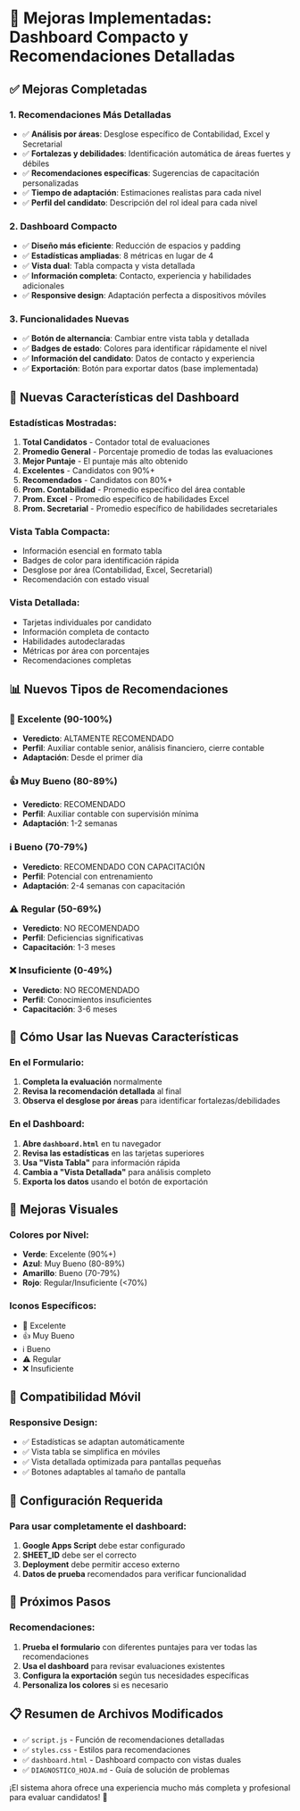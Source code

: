 # 🎯 Mejoras Implementadas: Dashboard Compacto y Recomendaciones Detalladas

## ✅ **Mejoras Completadas**

### 1. **Recomendaciones Más Detalladas**
- ✅ **Análisis por áreas**: Desglose específico de Contabilidad, Excel y Secretarial
- ✅ **Fortalezas y debilidades**: Identificación automática de áreas fuertes y débiles
- ✅ **Recomendaciones específicas**: Sugerencias de capacitación personalizadas
- ✅ **Tiempo de adaptación**: Estimaciones realistas para cada nivel
- ✅ **Perfil del candidato**: Descripción del rol ideal para cada nivel

### 2. **Dashboard Compacto**
- ✅ **Diseño más eficiente**: Reducción de espacios y padding
- ✅ **Estadísticas ampliadas**: 8 métricas en lugar de 4
- ✅ **Vista dual**: Tabla compacta y vista detallada
- ✅ **Información completa**: Contacto, experiencia y habilidades adicionales
- ✅ **Responsive design**: Adaptación perfecta a dispositivos móviles

### 3. **Funcionalidades Nuevas**
- ✅ **Botón de alternancia**: Cambiar entre vista tabla y detallada
- ✅ **Badges de estado**: Colores para identificar rápidamente el nivel
- ✅ **Información del candidato**: Datos de contacto y experiencia
- ✅ **Exportación**: Botón para exportar datos (base implementada)

## 🎨 **Nuevas Características del Dashboard**

### **Estadísticas Mostradas:**
1. **Total Candidatos** - Contador total de evaluaciones
2. **Promedio General** - Porcentaje promedio de todas las evaluaciones
3. **Mejor Puntaje** - El puntaje más alto obtenido
4. **Excelentes** - Candidatos con 90%+ 
5. **Recomendados** - Candidatos con 80%+
6. **Prom. Contabilidad** - Promedio específico del área contable
7. **Prom. Excel** - Promedio específico de habilidades Excel
8. **Prom. Secretarial** - Promedio específico de habilidades secretariales

### **Vista Tabla Compacta:**
- Información esencial en formato tabla
- Badges de color para identificación rápida
- Desglose por área (Contabilidad, Excel, Secretarial)
- Recomendación con estado visual

### **Vista Detallada:**
- Tarjetas individuales por candidato
- Información completa de contacto
- Habilidades autodeclaradas
- Métricas por área con porcentajes
- Recomendaciones completas

## 📊 **Nuevos Tipos de Recomendaciones**

### **🌟 Excelente (90-100%)**
- **Veredicto**: ALTAMENTE RECOMENDADO
- **Perfil**: Auxiliar contable senior, análisis financiero, cierre contable
- **Adaptación**: Desde el primer día

### **👍 Muy Bueno (80-89%)**
- **Veredicto**: RECOMENDADO
- **Perfil**: Auxiliar contable con supervisión mínima
- **Adaptación**: 1-2 semanas

### **ℹ️ Bueno (70-79%)**
- **Veredicto**: RECOMENDADO CON CAPACITACIÓN
- **Perfil**: Potencial con entrenamiento
- **Adaptación**: 2-4 semanas con capacitación

### **⚠️ Regular (50-69%)**
- **Veredicto**: NO RECOMENDADO
- **Perfil**: Deficiencias significativas
- **Capacitación**: 1-3 meses

### **❌ Insuficiente (0-49%)**
- **Veredicto**: NO RECOMENDADO
- **Perfil**: Conocimientos insuficientes
- **Capacitación**: 3-6 meses

## 🎯 **Cómo Usar las Nuevas Características**

### **En el Formulario:**
1. **Completa la evaluación** normalmente
2. **Revisa la recomendación detallada** al final
3. **Observa el desglose por áreas** para identificar fortalezas/debilidades

### **En el Dashboard:**
1. **Abre `dashboard.html`** en tu navegador
2. **Revisa las estadísticas** en las tarjetas superiores
3. **Usa "Vista Tabla"** para información rápida
4. **Cambia a "Vista Detallada"** para análisis completo
5. **Exporta los datos** usando el botón de exportación

## 🎨 **Mejoras Visuales**

### **Colores por Nivel:**
- **Verde**: Excelente (90%+)
- **Azul**: Muy Bueno (80-89%)
- **Amarillo**: Bueno (70-79%)
- **Rojo**: Regular/Insuficiente (<70%)

### **Iconos Específicos:**
- 🌟 Excelente
- 👍 Muy Bueno
- ℹ️ Bueno
- ⚠️ Regular
- ❌ Insuficiente

## 📱 **Compatibilidad Móvil**

### **Responsive Design:**
- ✅ Estadísticas se adaptan automáticamente
- ✅ Vista tabla se simplifica en móviles
- ✅ Vista detallada optimizada para pantallas pequeñas
- ✅ Botones adaptables al tamaño de pantalla

## 🔧 **Configuración Requerida**

### **Para usar completamente el dashboard:**
1. **Google Apps Script** debe estar configurado
2. **SHEET_ID** debe ser el correcto
3. **Deployment** debe permitir acceso externo
4. **Datos de prueba** recomendados para verificar funcionalidad

## 🚀 **Próximos Pasos**

### **Recomendaciones:**
1. **Prueba el formulario** con diferentes puntajes para ver todas las recomendaciones
2. **Usa el dashboard** para revisar evaluaciones existentes
3. **Configura la exportación** según tus necesidades específicas
4. **Personaliza los colores** si es necesario

## 📋 **Resumen de Archivos Modificados**

- ✅ `script.js` - Función de recomendaciones detalladas
- ✅ `styles.css` - Estilos para recomendaciones
- ✅ `dashboard.html` - Dashboard compacto con vistas duales
- ✅ `DIAGNOSTICO_HOJA.md` - Guía de solución de problemas

¡El sistema ahora ofrece una experiencia mucho más completa y profesional para evaluar candidatos! 🎉
